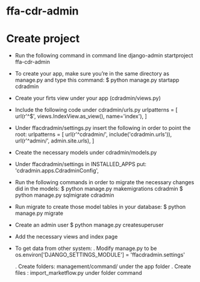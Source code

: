 # ffa-cdr-admin

# Create project
 - Run the following command in command line
  django-admin startproject ffa-cdr-admin

 - To create your app, make sure you’re in the same directory as manage.py and type this command:
   $ python manage.py startapp cdradmin
 
 - Create your firts view under your app (cdradmin/views.py)
 
 - Include the following code under cdradmin/urls.py
   urlpatterns = [
    url(r'^$', views.IndexView.as_view(), name='index'),
    ] 
 - Under ffacdradmin/settings.py insert the following in order to point the root:
  urlpatterns = [
    url(r'^cdradmin/', include('cdradmin.urls')),
    url(r'^admin/', admin.site.urls),
   ]

 - Create the necessary models under cdradmin/models.py

 - Under ffacdradmin/settings in INSTALLED_APPS put:
   'cdradmin.apps.CdradminConfig',
 
 - Run the following commands in order to migrate the necessary changes did in the models:
  $ python manage.py makemigrations cdradmin
  $ python manage.py sqlmigrate cdradmin
   
 - Run migrate to create those model tables in your database:
 $ python manage.py migrate

 - Create an admin user
 $ python manage.py createsuperuser

 - Add the necessary views and index page

 - To get data from other system: 
    . Modify manage.py to be 
       os.environ['DJANGO_SETTINGS_MODULE'] = 'ffacdradmin.settings'

    . Create folders: management/command/ under the app folder
    . Create files : import_marketflow.py under folder command

